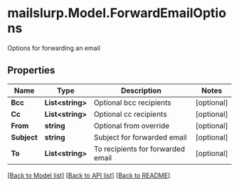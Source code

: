 # mailslurp.Model.ForwardEmailOptions
Options for forwarding an email
## Properties

Name | Type | Description | Notes
------------ | ------------- | ------------- | -------------
**Bcc** | **List&lt;string&gt;** | Optional bcc recipients | [optional] 
**Cc** | **List&lt;string&gt;** | Optional cc recipients | [optional] 
**From** | **string** | Optional from override | [optional] 
**Subject** | **string** | Subject for forwarded email | [optional] 
**To** | **List&lt;string&gt;** | To recipients for forwarded email | [optional] 

[[Back to Model list]](../README#documentation-for-models) [[Back to API list]](../README#documentation-for-api-endpoints) [[Back to README]](../README)

